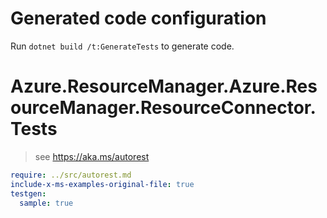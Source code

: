 # Generated code configuration

Run `dotnet build /t:GenerateTests` to generate code.

# Azure.ResourceManager.Azure.ResourceManager.ResourceConnector.Tests

> see https://aka.ms/autorest
``` yaml
require: ../src/autorest.md
include-x-ms-examples-original-file: true
testgen:
  sample: true
```